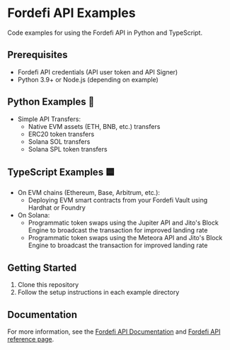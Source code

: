 # Fordefi API Examples

Code examples for using the Fordefi API in Python and TypeScript.

## Prerequisites
- Fordefi API credentials (API user token and API Signer)
- Python 3.9+ or Node.js (depending on example)

## Python Examples 🐍
* Simple API Transfers:
  * Native EVM assets (ETH, BNB, etc.) transfers
  * ERC20 token transfers
  * Solana SOL transfers
  * Solana SPL token transfers

## TypeScript Examples 🟦
* On EVM chains (Ethereum, Base, Arbitrum, etc.):
  * Deploying EVM smart contracts from your Fordefi Vault using Hardhat or Foundry
* On Solana:
  * Programmatic token swaps using the Jupiter API and Jito's Block Engine to broadcast the transaction for improved landing rate
  * Programmatic token swaps using the Meteora API and Jito's Block Engine to broadcast the transaction for improved landing rate

## Getting Started
1. Clone this repository
2. Follow the setup instructions in each example directory

## Documentation
For more information, see the [Fordefi API Documentation](https://docs.fordefi.com/developers/program-overview) and [Fordefi API reference page](https://docs.fordefi.com/api/openapi).